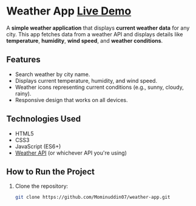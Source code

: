 # Weather App  [Live Demo](https://mominuddin.github.io/weather-app)

A **simple weather application** that displays **current weather data** for any city. This app fetches data from a weather API and displays details like **temperature**, **humidity**, **wind speed**, and **weather conditions**.

## Features

- Search weather by city name.
- Displays current temperature, humidity, and wind speed.
- Weather icons representing current conditions (e.g., sunny, cloudy, rainy).
- Responsive design that works on all devices.

## Technologies Used

- HTML5
- CSS3
- JavaScript (ES6+)
- [Weather API](https://openweathermap.org/api) (or whichever API you're using)

## How to Run the Project

1. Clone the repository:
   ```bash
   git clone https://github.com/Mominuddin07/weather-app.git
